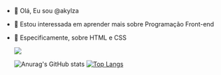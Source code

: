 - 👋 Olá, Eu sou @akylza
- 👀 Estou interessada em aprender mais sobre Programação Front-end
- 🥰 Especificamente, sobre HTML e CSS

  <a href="https://www.linkedin.com/in/akylza" target="_blank"><img src="https://img.shields.io/badge/-LinkedIn-%230077B5?style=for-the-badge&logo=linkedin&logoColor=white" target="_blank"></a> 
  
  ![Anurag's GitHub stats](https://github-readme-stats.vercel.app/api?username=akylza&show_icons=true&theme=radical)
  [![Top Langs](https://github-readme-stats.vercel.app/api/top-langs/?username=akylza&layout=compact)](https://github.com/anuraghazra/github-readme-stats)


